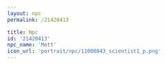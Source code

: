 ```yaml
---
layout: npc
permalink: /21420413

title: Npc
id: '21420413'
npc_name: 'Mett'
icon_url: 'portrait/npc/11000843_scientist1_p.png'
---
```


